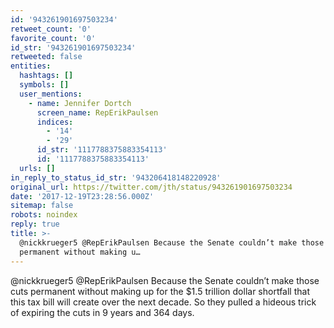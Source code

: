 ```yaml
---
id: '943261901697503234'
retweet_count: '0'
favorite_count: '0'
id_str: '943261901697503234'
retweeted: false
entities:
  hashtags: []
  symbols: []
  user_mentions:
    - name: Jennifer Dortch
      screen_name: RepErikPaulsen
      indices:
        - '14'
        - '29'
      id_str: '1117788375883354113'
      id: '1117788375883354113'
  urls: []
in_reply_to_status_id_str: '943206418148220928'
original_url: https://twitter.com/jth/status/943261901697503234
date: '2017-12-19T23:28:56.000Z'
sitemap: false
robots: noindex
reply: true
title: >-
  @nickkrueger5 @RepErikPaulsen Because the Senate couldn’t make those cuts
  permanent without making u…
---
```


@nickkrueger5 @RepErikPaulsen Because the Senate couldn’t make those cuts permanent without making up for the $1.5 trillion dollar shortfall that this tax bill will create over the next decade. So they pulled a hideous trick of expiring the cuts in 9 years and 364 days.